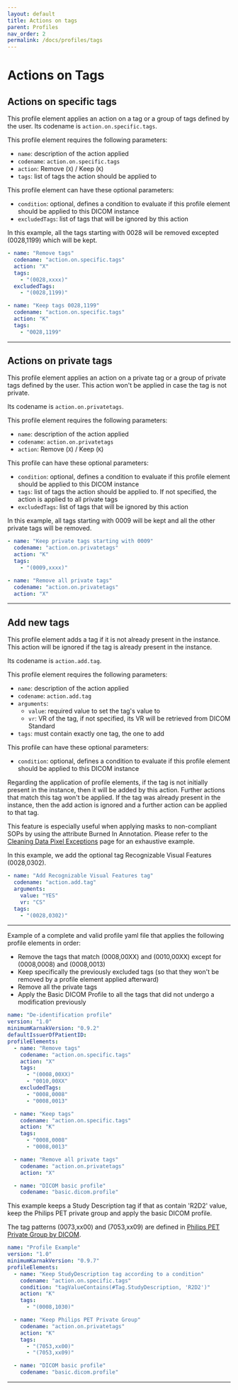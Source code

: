 ```yaml
---
layout: default
title: Actions on tags
parent: Profiles
nav_order: 2
permalink: /docs/profiles/tags
---
```


# Actions on Tags

## Actions on specific tags

This profile element applies an action on a tag or a group of tags defined by the user. Its codename is `action.on.specific.tags`.

This profile element requires the following parameters:

* `name`: description of the action applied
* `codename`: `action.on.specific.tags`
* `action`: Remove (`X`) / Keep (`K`)
* `tags`: list of tags the action should be applied to

This profile element can have these optional parameters:

* `condition`: optional, defines a condition to evaluate if this profile element should be applied to this DICOM instance
* `excludedTags`: list of tags that will be ignored by this action

In this example, all the tags starting with 0028 will be removed excepted (0028,1199) which will be kept.

```yaml
- name: "Remove tags"
  codename: "action.on.specific.tags"
  action: "X"
  tags:
    - "(0028,xxxx)"
  excludedTags:
    - "(0028,1199)"

- name: "Keep tags 0028,1199"
  codename: "action.on.specific.tags"
  action: "K"
  tags:
    - "0028,1199"
```

---

## Actions on private tags

This profile element applies an action on a private tag or a group of private tags defined by the user. This action won't be applied in case the tag is not private. 

Its codename is `action.on.privatetags`.

This profile element requires the following parameters:

* `name`: description of the action applied
* `codename`: `action.on.privatetags`
* `action`: Remove (`X`) / Keep (`K`)

This profile can have these optional parameters:

* `condition`: optional, defines a condition to evaluate if this profile element should be applied to this DICOM instance
* `tags`: list of tags the action should be applied to. If not specified, the action is applied to all private tags
* `excludedTags`: list of tags that will be ignored by this action

In this example, all tags starting with 0009 will be kept and all the other private tags will be removed.

```yaml
- name: "Keep private tags starting with 0009"
  codename: "action.on.privatetags"
  action: "K"
  tags:
    - "(0009,xxxx)"

- name: "Remove all private tags"
  codename: "action.on.privatetags"
  action: "X"
```

---

## Add new tags

This profile element adds a tag if it is not already present in the instance. This action will be ignored if the tag is already present in the instance.

Its codename is `action.add.tag`.

This profile element requires the following parameters:

* `name`: description of the action applied
* `codename`: `action.add.tag`
* `arguments`:
  * `value`: required value to set the tag's value to
  * `vr`: VR of the tag, if not specified, its VR will be retrieved from DICOM Standard
* `tags`: must contain exactly one tag, the one to add

This profile can have these optional parameters:

* `condition`: optional, defines a condition to evaluate if this profile element should be applied to this DICOM instance

Regarding the application of profile elements, if the tag is not initially present in the instance, then it will be added by this action. Further actions that match this tag won't be applied.
If the tag was already present in the instance, then the add action is ignored and a further action can be applied to that tag.

This feature is especially useful when applying masks to non-compliant SOPs by using the attribute Burned In Annotation. Please refer to the [Cleaning Data Pixel Exceptions](/docs/profiles/masks#pixel-data-cleaning-exceptions) page for an exhaustive example.

In this example, we add the optional tag Recognizable Visual Features (0028,0302).

```yaml
- name: "Add Recognizable Visual Features tag"
  codename: "action.add.tag"
  arguments:
    value: "YES"
    vr: "CS"
  tags:
    - "(0028,0302)"
```

---

Example of a complete and valid profile yaml file that applies the following profile elements in order:
* Remove the tags that match (0008,00XX) and (0010,00XX) except for (0008,0008) and (0008,0013)
* Keep specifically the previously excluded tags (so that they won't be removed by a profile element applied afterward)
* Remove all the private tags
* Apply the Basic DICOM Profile to all the tags that did not undergo a modification previously

```yaml
name: "De-identification profile"
version: "1.0"
minimumKarnakVersion: "0.9.2"
defaultIssuerOfPatientID:
profileElements:
  - name: "Remove tags"
    codename: "action.on.specific.tags"
    action: "X"
    tags:
      - "(0008,00XX)"
      - "0010,00XX"
    excludedTags:
      - "0008,0008"
      - "0008,0013"

  - name: "Keep tags"
    codename: "action.on.specific.tags"
    action: "K"
    tags:
      - "0008,0008"
      - "0008,0013"

  - name: "Remove all private tags"
    codename: "action.on.privatetags"
    action: "X"

  - name: "DICOM basic profile"
    codename: "basic.dicom.profile"

```

This example keeps a Study Description tag if that as contain 'R2D2' value, keep the Philips PET private group and apply the basic DICOM profile.

The tag patterns (0073,xx00) and (7053,xx09) are defined in [Philips PET Private Group by DICOM](http://dicom.nema.org/medical/dicom/current/output/chtml/part15/sect_E.3.10.html).

```yaml
name: "Profile Example"
version: "1.0"
minimumKarnakVersion: "0.9.7"
profileElements:
  - name: "Keep StudyDescription tag according to a condition"
    codename: "action.on.specific.tags"
    condition: "tagValueContains(#Tag.StudyDescription, 'R2D2')"
    action: "K"
    tags:
      - "(0008,1030)"

  - name: "Keep Philips PET Private Group"
    codename: "action.on.privatetags"
    action: "K"
    tags:
      - "(7053,xx00)"
      - "(7053,xx09)"

  - name: "DICOM basic profile"
    codename: "basic.dicom.profile"
```

---


